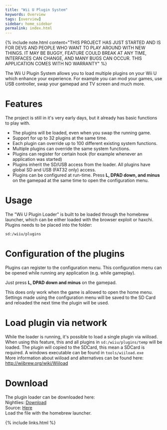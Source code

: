 ```yaml
---
title: "Wii U Plugin System"
keywords: Overview
tags: [overview]
sidebar: home_sidebar
permalink: index.html
---
```


{% include note.html content="THIS PROJECT HAS JUST STARTED AND IS FOR DEVS AND PEOPLE WHO WANT TO PLAY AROUND WITH NEW THINGS. IT MAY BE BUGGY, FEATURE COULD BREAK AT ANY TIME, INTERFACES CAN CHANGE, AND MANY BUGS CAN OCCUR. THIS APPLICATION COMES WITH NO WARRANTY" %}

The Wii U Plugin System allows you to load multiple plugins on your Wii U which enhance your experience. 
For example you can mod your games, use USB controller, swap your gamepad and TV screen and much more.

# Features

The project is still in it's very early days, but it already has basic functions to play with.

- The plugins will be loaded, even when you swap the running game.
- Support for up to 32 plugins at the same time.
- Each plugin can override up to 100 different existing system functions.
- Multiple plugins can override the same system functions.
- Plugins can register for certain hook (for example whenever an application was started)
- Plugins inherit the SD/USB access from the loader. All plugins have global SD and USB (FAT32 only) access.
- Plugins can be configured at run-time. Press **L, DPAD down, and minus** on the gamepad at the same time to open the configuration menu.

# Usage

The "Wii U Plugin Loader" is built to be loaded through the homebrew launcher, which can be either loaded with the browser exploit or haxchi.  
Plugins needs to be placed into the folder:

```
sd:/wiiu/plugins
```

# Configuration of the plugins
Plugins can register to the configuration menu.
This configuration menu can be opened while running any application (e.g. while gameplay).  

Just press **L, DPAD down and minus** on the gamepad.  

This does only work when the game is allowed to open the home menu.  
Settings made using the configuration menu will be saved to the SD Card and reloaded the next time the plugin will be used.

# Load plugin via network
While the loader is running, it's possible to load a single plugin via wiiload.  
When using this feature, this and all plugins in `sd:/wiiu/plugins/temp` will be loaded. The plugin will copied to the SDCard, this mean a SDCard is required.
A windows executable can be found in `tools/wiiload.exe`  
More information about wiiload and alternatives can be found here: http://wiibrew.org/wiki/Wiiload

# Download
The plugin loader can be downloaded here:  
Nightlies: [Download](https://github.com/Maschell/WiiUPluginLoader/releases)  
Source: [Here](https://github.com/Maschell/WiiUPluginLoader)  
Load the file with the homebrew launcher.

{% include links.html %}
